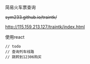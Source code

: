简易火车票查询

~~sym233.github.io/traintk/~~

http://115.159.213.127/traintk/index.html

使用react



```
// todo
// 查询列车线路
// 跳转到12306购买
```
